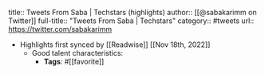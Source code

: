 title:: Tweets From Saba | Techstars (highlights)
author:: [[@sabakarimm on Twitter]]
full-title:: "Tweets From Saba | Techstars"
category:: #tweets
url:: https://twitter.com/sabakarimm

- Highlights first synced by [[Readwise]] [[Nov 18th, 2022]]
	- Good talent characteristics:
		- **Tags**: #[[favorite]]
